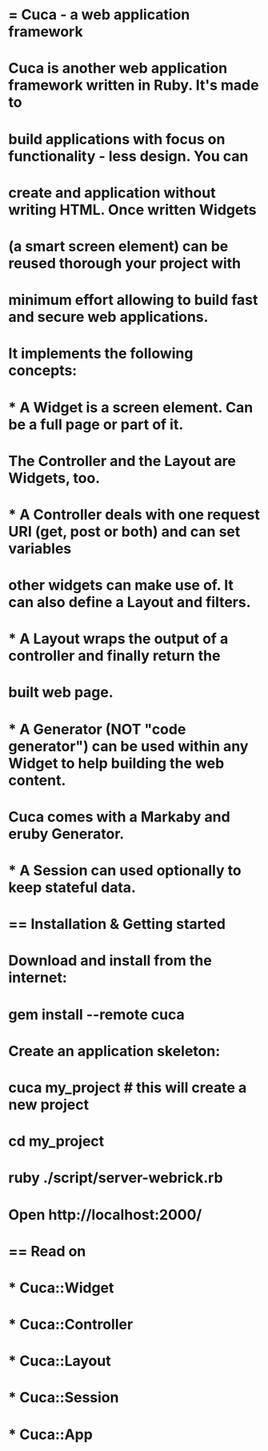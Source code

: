 # = Cuca - a web application framework
#
# Cuca is another web application framework written in Ruby. It's made to
# build applications with focus on functionality - less design. You can
# create and application without writing HTML. Once written Widgets
# (a smart screen element) can be reused thorough your project with 
# minimum effort allowing to build fast and secure web applications.
#
# It implements the following concepts:
# * A Widget is a screen element. Can be a full page or part of it.
#   The Controller and the Layout are Widgets, too.
# * A Controller deals with one request URI (get, post or both) and can set variables
#   other widgets can make use of. It can also define a Layout and filters.
# * A Layout wraps the output of a controller and finally return the
#   built web page.
# * A Generator (NOT "code generator") can be used within any Widget to help building the web content.
#   Cuca comes with a Markaby and eruby Generator.
# * A Session can used optionally to keep stateful data.
#
#
# == Installation & Getting started
#
# Download and install from the internet:
#
#  gem install --remote cuca
#
#
# Create an application skeleton:
#
#  cuca my_project		# this will create a new project
#  cd my_project
#  ruby ./script/server-webrick.rb
#
# Open http://localhost:2000/
#
#
# == Read on
#
# * Cuca::Widget
# * Cuca::Controller
# * Cuca::Layout
# * Cuca::Session
# * Cuca::App
